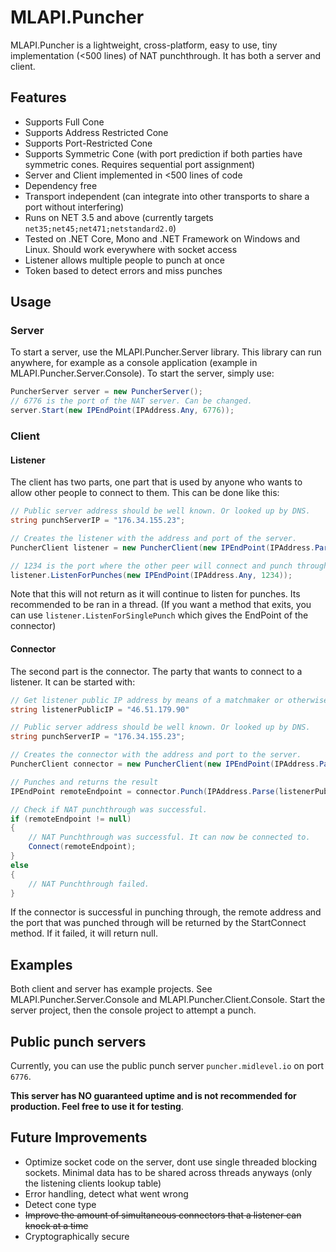 # MLAPI.Puncher
MLAPI.Puncher is a lightweight, cross-platform, easy to use, tiny implementation (<500 lines) of NAT punchthrough. It has both a server and client.

## Features
* Supports Full Cone
* Supports Address Restricted Cone
* Supports Port-Restricted Cone
* Supports Symmetric Cone (with port prediction if both parties have symmetric cones. Requires sequential port assignment)
* Server and Client implemented in <500 lines of code
* Dependency free
* Transport independent (can integrate into other transports to share a port without interfering)
* Runs on NET 3.5 and above (currently targets ``net35;net45;net471;netstandard2.0``)
* Tested on .NET Core, Mono and .NET Framework on Windows and Linux. Should work everywhere with socket access
* Listener allows multiple people to punch at once
* Token based to detect errors and miss punches

## Usage

### Server
To start a server, use the MLAPI.Puncher.Server library. This library can run anywhere, for example as a console application (example in MLAPI.Puncher.Server.Console).
To start the server, simply use:

```csharp
PuncherServer server = new PuncherServer();
// 6776 is the port of the NAT server. Can be changed.
server.Start(new IPEndPoint(IPAddress.Any, 6776));
```

### Client
#### Listener
The client has two parts, one part that is used by anyone who wants to allow other people to connect to them. This can be done like this:

```csharp
// Public server address should be well known. Or looked up by DNS.
string punchServerIP = "176.34.155.23";

// Creates the listener with the address and port of the server.
PuncherClient listener = new PuncherClient(new IPEndPoint(IPAddress.Parse(punchServerIP), 6776));

// 1234 is the port where the other peer will connect and punch through.
listener.ListenForPunches(new IPEndPoint(IPAddress.Any, 1234));
```

Note that this will not return as it will continue to listen for punches. Its recommended to be ran in a thread. (If you want a method that exits, you can use ``listener.ListenForSinglePunch`` which gives the EndPoint of the connector)

#### Connector
The second part is the connector. The party that wants to connect to a listener. It can be started with:

```csharp
// Get listener public IP address by means of a matchmaker or otherwise.
string listenerPublicIP = "46.51.179.90"

// Public server address should be well known. Or looked up by DNS.
string punchServerIP = "176.34.155.23";

// Creates the connector with the address and port to the server.
PuncherClient connector = new PuncherClient(new IPEndPoint(IPAddress.Parse(punchServerIP), 6776));

// Punches and returns the result
IPEndPoint remoteEndpoint = connector.Punch(IPAddress.Parse(listenerPublicIP));

// Check if NAT punchthrough was successful.
if (remoteEndpoint != null)
{
    // NAT Punchthrough was successful. It can now be connected to.
    Connect(remoteEndpoint);
}
else
{
    // NAT Punchthrough failed.
}
```

If the connector is successful in punching through, the remote address and the port that was punched through will be returned by the StartConnect method. If it failed, it will return null.

## Examples
Both client and server has example projects. See MLAPI.Puncher.Server.Console and MLAPI.Puncher.Client.Console. Start the server project, then the console project to attempt a punch.

## Public punch servers
Currently, you can use the public punch server ``puncher.midlevel.io`` on port ``6776``. 

**This server has NO guaranteed uptime and is not recommended for production. Feel free to use it for testing**.

## Future Improvements
* Optimize socket code on the server, dont use single threaded blocking sockets. Minimal data has to be shared across threads anyways (only the listening clients lookup table)
* Error handling, detect what went wrong
* Detect cone type
* ~~Improve the amount of simultaneous connectors that a listener can knock at a time~~
* Cryptographically secure